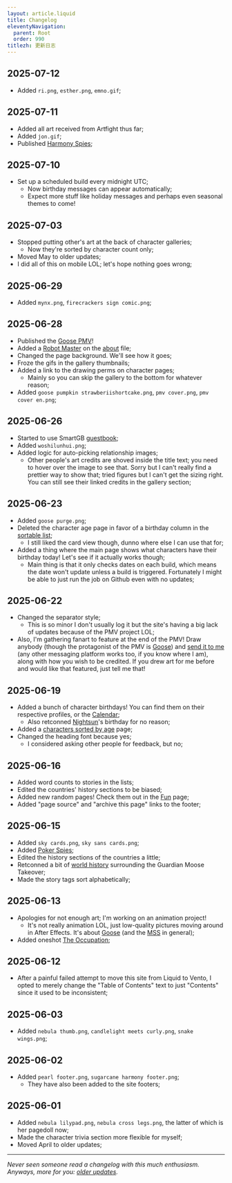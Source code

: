 ```yaml
---
layout: article.liquid
title: Changelog
eleventyNavigation:
  parent: Root
  order: 990
titlezh: 更新日志
---
```


## 2025-07-12

- Added `ri.png`, `esther.png`, `emno.gif`;

## 2025-07-11

- Added all art received from Artfight thus far;
- Added `jon.gif`;
- Published [Harmony Spies](/stories/oneshots/chapter-3/);

## 2025-07-10

- Set up a scheduled build every midnight UTC;
	- Now birthday messages can appear automatically;
	- Expect more stuff like holiday messages and perhaps even seasonal themes to come!

## 2025-07-03

- Stopped putting other's art at the back of character galleries;
	- Now they're sorted by character count only;
- Moved May to older updates;
- I did all of this on mobile LOL; let's hope nothing goes wrong;

## 2025-06-29

- Added `mynx.png`, `firecrackers sign comic.png`;

## 2025-06-28

- Published the [Goose PMV](https://youtu.be/v4ats5O0mio)!
- Added a [Robot Master](https://kunfucutsman.neocities.org/fun/robot-master-maker/) on the [about](/about/) file;
- Changed the page background. We'll see how it goes;
- Froze the gifs in the gallery thumbnails;
- Added a link to the drawing perms on character pages;
	- Mainly so you can skip the gallery to the bottom for whatever reason;
- Added `goose pumpkin strawberiishortcake.png`, `pmv cover.png`, `pmv cover en.png`;

## 2025-06-26

- Started to use SmartGB [guestbook](/contact/);
- Added `woshilunhui.png`;
- Added logic for auto-picking relationship images;
	- Other people's art credits are shoved inside the title text; you need to hover over the image to see that. Sorry but I can't really find a prettier way to show that; tried figures but I can't get the sizing right. You can still see their linked credits in the gallery section;

## 2025-06-23

- Added `goose purge.png`;
- Deleted the character age page in favor of a birthday column in the [sortable list](/characters/list/);
	- I still liked the card view though, dunno where else I can use that for;
- Added a thing where the main page shows what characters have their birthday today! Let's see if it actually works though;
	- Main thing is that it only checks dates on each build, which means the date won't update unless a build is triggered. Fortunately I might be able to just run the job on Github even with no updates;

## 2025-06-22

- Changed the separator style;
	- This is so minor I don't usually log it but the site's having a big lack of updates because of the PMV project LOL;
- Also, I'm gathering fanart to feature at the end of the PMV! Draw anybody (though the protagonist of the PMV is [Goose](/characters/goose/)) and [send it to me](/contact/) (any other messaging platform works too, if you know where I am), along with how you wish to be credited. If you drew art for me before and would like that featured, just tell me that!

## 2025-06-19

- Added a bunch of character birthdays! You can find them on their respective profiles, or the [Calendar](/world/calendar/);
	- Also retconned [Nightsun](/characters/nightsun/)'s birthday for no reason;
- Added a [characters sorted by age](/characters/age/) page;
- Changed the heading font because yes;
	- I considered asking other people for feedback, but no;

## 2025-06-16

- Added word counts to stories in the lists;
- Edited the countries' history sections to be biased;
- Added new random pages! Check them out in the [Fun](/fun/) page;
- Added "page source" and "archive this page" links to the footer;

## 2025-06-15

- Added `sky cards.png`, `sky sans cards.png`;
- Added [Poker Spies](/world/bauhinia/poker-spies/);
- Edited the history sections of the countries a little;
- Retconned a bit of [world history](/world/history/) surrounding the Guardian Moose Takeover;
- Made the story tags sort alphabetically;

## 2025-06-13

- Apologies for not enough art; I'm working on an animation project!
	- It's not really animation LOL, just low-quality pictures moving around in After Effects. It's about [Goose](/characters/goose/) (and the [MSS](/world/bauhinia/mss/) in general);
- Added oneshot [The Occupation](/stories/the-occupation/);

## 2025-06-12

- After a painful failed attempt to move this site from Liquid to Vento, I opted to merely change the "Table of Contents" text to just "Contents" since it used to be inconsistent;

## 2025-06-03

- Added `nebula thumb.png`, `candlelight meets curly.png`, `snake wings.png`;

## 2025-06-02

- Added `pearl footer.png`, `sugarcane harmony footer.png`;
	- They have also been added to the site footers;

## 2025-06-01

- Added `nebula lilypad.png`, `nebula cross legs.png`, the latter of which is her pagedoll now;
- Made the character trivia section more flexible for myself;
- Moved April to older updates;

---

*Never seen someone read a changelog with this much enthusiasm. Anyways, more for you: [older updates](old/).*
